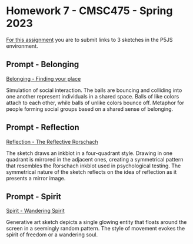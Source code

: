 # Homework 7 - CMSC475 - Spring 2023

[For this assignment](https://lowkeylabs.github.io/cmsc475-202320-materials/homework7.html) you are to submit links to 3 sketches in the P5JS environment.


## Prompt - Belonging

[Belonging - Finding your place](https://editor.p5js.org/LADIA22/full/rElRnSYjQ)

Simulation of social interaction. The balls are bouncing and colliding into one another represent individuals in a shared space. Balls of like colors attach to each other, while balls of unlike colors bounce off. Metaphor for people forming social groups based on a shared sense of belonging. 

## Prompt - Reflection

[Reflection - The Reflective Rorschach](https://editor.p5js.org/LADIA22/full/YqHrRjpi_)

The sketch draws an inkblot in a four-quadrant style. Drawing in one quadrant is mirrored in the adjacent ones, creating a symmetrical pattern that resembles the Rorschach inkblot used in psychological testing. The symmetrical nature of the sketch reflects on the idea of reflection as it presents a mirror image.

## Prompt - Spirit

[Spirit - Wandering Spirit](https://editor.p5js.org/LADIA22/full/85u8kcR9I)

Generative art sketch depicts a single glowing entity that floats around the screen in a seemingly random pattern. The style of movement evokes the spirit of freedom or a wandering soul. 

